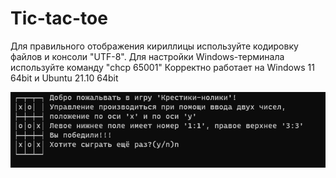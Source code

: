 # Tic-tac-toe

Для правильного отображения кириллицы используйте кодировку файлов и консоли "UTF-8".
Для настройки Windows-терминала используйте команду "chcp 65001"
Корректно работает на Windows 11 64bit и Ubuntu 21.10 64bit

![Иллюстрация к проекту](https://github.com/Ruddytip/Tic-tac-toe/blob/master/image/image.bmp)
